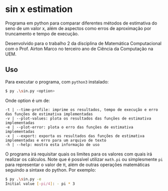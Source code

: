 # sin x estimation

Programa em python para comparar diferentes métodos de estimativa do seno de um valor x, além de aspectos como erros de aproximação por truncamento e tempo de execução.

Desenvolvido para o trabalho 2 da disciplina de Matemática Computacional com o Prof. Airton Marco no terceiro ano de Ciência da Computação na UEM.

## Uso
Para executar o programa, com `python3` instalado:
```bash
$ py .\sin.py <option>
```

Onde option é um de:
```
-t | --time-profile: imprime os resultados, tempo de execução e erro das funções de estimativa implementadas
-v | --plot-values: plota os resultados das funções de estimativa implementadas
-e | --plot-error: plota o erro das funções de estimativa implementadas
-x | --export: exporta os resultados das funções de estimativa implementadas e erro para um arquivo de texto
-h | --help: mostra esta informação de uso
```

O programa irá requisitar quais os limites para os valores com quais irá realizar os cálculos. Note que é possível utilizar `math.pi` ou simplesmente `pi` para representar o valor de π, além de outras operações matemáticas seguindo a sintaxe do python. Por exemplo:

```bash
$ py .\sin.py -e
Initial value [-pi/4]: - pi * 3
```
